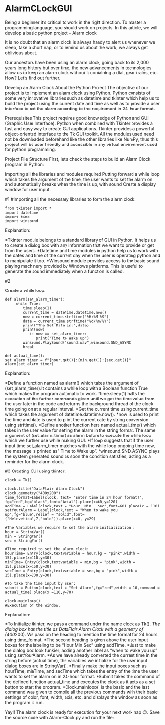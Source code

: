# AlarmCLockGUI
Being a beginner it’s critical to work in the right direction. To master a programming language, you should work on projects. In this article, we will develop a basic python project – Alarm clock

It is no doubt that an alarm clock is always handy to alert us whenever we sleep, take a short nap, or to remind us about the work, we always get oblivious about.

Our ancestors have been using an alarm clock, going back to its 2,000 years long history but over time, the new advancements in technologies allow us to keep an alarm clock without it containing a dial, gear trains, etc. How? Let’s find out further.

Develop an Alarm Clock
About the Python Project
The objective of our project is to implement an alarm clock using Python. Python consists of some very innovative libraries such as datetime and tkinter which help us to build the project using the current date and time as well as to provide a user interface to set the alarm according to the requirement in 24-hour format.

Prerequisites
This project requires good knowledge of Python and GUI (Graphic User Interface). Python when combined with Tkinter provides a fast and easy way to create GUI applications. Tkinter provides a powerful object-oriented interface to the Tk GUI toolkit. All the modules used need not be downloaded beforehand like the other libraries like NumPy, thus this project will be user friendly and accessible in any virtual environment used for python programming.

Project File Structure
First, let’s check the steps to build an Alarm Clock program in Python:

Importing all the libraries and modules required
Putting forward a while loop which takes the argument of the time, the user wants to set the alarm on and automatically breaks when the time is up, with sound
Create a display window for user input.

#1
#Importing all the necessary libraries to form the alarm clock:
    
    from tkinter import *
    import datetime
    import time
    import winsound

Explanation:

*Tkinter module belongs to a standard library of GUI in Python. It helps us to create a dialog box with any information that we want to provide or get from the users.
*Datetime and time modules in python help us to work with the dates and time of the current day when the user is operating python and to manipulate it too.
*Winsound module provides access to the basic sound playing machinery provided by Windows platforms. This is useful to generate the sound immediately when a function is called.

#2 

Create a while loop:
    
    def alarm(set_alarm_timer):
         while True:
            time.sleep(1)
            current_time = datetime.datetime.now()
            now = current_time.strftime("%H:%M:%S")
            date = current_time.strftime("%d/%m/%Y")
            print("The Set Date is:",date)
            print(now)
               if now == set_alarm_timer:
                  print("Time to Wake up")
            winsound.PlaySound("sound.wav",winsound.SND_ASYNC)
            break

    def actual_time():
    set_alarm_timer = f"{hour.get()}:{min.get()}:{sec.get()}"
    alarm(set_alarm_timer)
    
Explanation:

*Define a function named as alarm() which takes the argument of (set_alarm_timer).It contains a while loop with a Boolean function True which makes the program automatic to work.
*time.sleep(1) halts the execution of the further commands given until we get the time value from the user later in the code and returns the background thread of the clock time going on at a regular interval.
*Get the current time using current_time which takes the argument of datetime.datetime.now().
*now is used to print the time and date is used to print the current date by string conversion using strftime().
*Define another function here named actual_time() which takes in the user value for setting the alarm in the string format. The same argument of (set_alarm_timer) as alarm before to execute the while loop which we further use while making GUI.
*If loop suggests that if the user input time set_alarm_timer matches with the while loop ongoing time now, the message is printed as” Time to Wake up”.
*winsound.SND_ASYNC plays the system generated sound as soon the condition satisfies, acting as a reminder for the alarm clock.

#3
Creating GUI using tkinter:

    clock = Tk()

    clock.title("DataFlair Alarm Clock")
    clock.geometry("400x200")
    time_format=Label(clock, text= "Enter time in 24 hour format!", fg="red",bg="black",font="Arial").place(x=60,y=120)
    addTime = Label(clock,text = "Hour  Min   Sec",font=60).place(x = 110)
    setYourAlarm = Label(clock,text = "When to wake you up",fg="blue",relief = "solid",font=("Helevetica",7,"bold")).place(x=0, y=29)

    #The Variables we require to set the alarm(initialization):
    hour = StringVar()
    min = StringVar()
    sec = StringVar()

    #Time required to set the alarm clock:
    hourTime= Entry(clock,textvariable = hour,bg = "pink",width = 15).place(x=110,y=30)
    minTime= Entry(clock,textvariable = min,bg = "pink",width = 15).place(x=150,y=30)
    secTime = Entry(clock,textvariable = sec,bg = "pink",width = 15).place(x=200,y=30)

    #To take the time input by user:
    submit = Button(clock,text = "Set Alarm",fg="red",width = 10,command = actual_time).place(x =110,y=70)

    clock.mainloop()
    #Execution of the window.

Explanation:

*To Initialize tkinter, we pass a command under the name clock as Tk().
*The dialog box has the title as DataFlair Alarm Clock with a geometry of (400*200). We pass on the heading to mention the time format for 24 hours using time_format.
*The second heading is given above the user input boxes for the labeling to be “Hour Min Sec” using addTime.
*Just to make the dialog box look funkier, adding another label as “when to wake you up” using setYourAlarm.
*As we have already converted the current time in the string before (actual time), the variables we initialize for the user input dialog boxes are in StringVar().
*Finally make the input boxes such as hourTime, minTime, and secTime which takes the entry of the time the user wants to set the alarm on in 24-hour format.
*Submit takes the command of the defined function actual_time and executes the clock as it acts as a set button to start the program.
*Clock.mainloop() is the basic and the last command was given to compile all the previous commands with their basic settings of color, font, width, axis, etc. and displays the window as soon as the program is run.

Yay!! The alarm clock is ready for execution for your next work nap 😉. Save the source code with Alarm-Clock.py and run the file:
